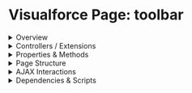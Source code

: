 # Visualforce Page: toolbar

<details>
<summary>Overview</summary>

## Visualforce Page Overview: toolbar

The 'toolbar' Visualforce page provides a navigation toolbar with links to Salesforce and its developer site, along with a search input field and button positioned on the right.

### Purpose of the Page
The main business function of this page is to facilitate navigation to important Salesforce resources while offering a search feature to enhance user accessibility and efficiency.



### Metadata
- **API Version**: 54
- **Label**: Toolbar

</details>

<details>
<summary>Controllers / Extensions</summary>

## Key Controllers / Extensions Used
- **Standard Controller**: None
- **Custom Controller**: None
- **Extensions**: 
  None

</details>

<details>
<summary>Properties & Methods</summary>

## Properties
No public properties found in associated Apex controllers/extensions.

## Methods
No public methods found in associated Apex controllers/extensions.

</details>

<details>
<summary>Page Structure</summary>

### Forms
- Contains 1 `apex:form` component(s)

### Inputs
- No input bindings (`apex:inputField`, `apex:inputText`, etc.) detected

### Buttons
- No button actions (`apex:commandButton`, `apex:button`, `apex:commandLink`) detected

</details>

<details>
<summary>AJAX Interactions</summary>

- No `apex:actionSupport` components detected

- No `apex:outputPanel` components with an ID detected

</details>

<details>
<summary>Dependencies & Scripts</summary>

### Objects
- No SObject dependencies detected

### Fields
- No field dependencies detected

### Custom Components
- No custom components detected

### Scripts
- No script tags detected

</details>